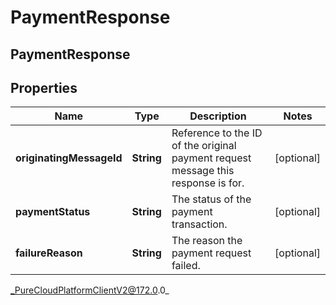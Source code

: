 # PaymentResponse

## PaymentResponse

## Properties

|Name | Type | Description | Notes|
|------------ | ------------- | ------------- | -------------|
| **originatingMessageId** | **String** | Reference to the ID of the original payment request message this response is for. | [optional] |
| **paymentStatus** | **String** | The status of the payment transaction. | [optional] |
| **failureReason** | **String** | The reason the payment request failed. | [optional] |



_PureCloudPlatformClientV2@172.0.0_
